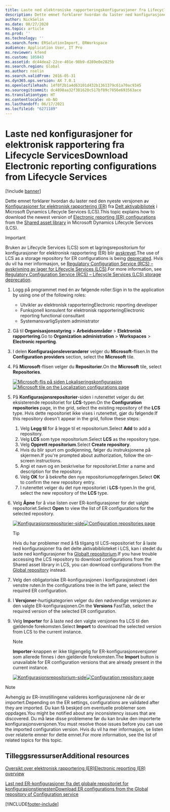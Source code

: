 ```yaml
---
title: Laste ned elektroniske rapporteringskonfigurasjoner fra Lifecycle Services
description: Dette emnet forklarer hvordan du laster ned konfigurasjoner for elektronisk rapportering (ER) fra Microsoft Dynamics Lifecycle Services (LCS).
author: NickSelin
ms.date: 08/27/2020
ms.topic: article
ms.prod: ''
ms.technology: ''
ms.search.form: ERSolutionImport, ERWorkspace
audience: Application User, IT Pro
ms.reviewer: kfend
ms.custom: 105843
ms.assetid: dc44dea2-22ce-401e-98b9-d289e0e2825b
ms.search.region: Global
ms.author: nselin
ms.search.validFrom: 2016-05-31
ms.dyn365.ops.version: AX 7.0.1
ms.openlocfilehash: 14f0f2b1a4d63101d432b1361379c61a70ac9345
ms.sourcegitcommit: dc4898aa32f381620c517bf89c7856e693563ace
ms.translationtype: HT
ms.contentlocale: nb-NO
ms.lasthandoff: 06/17/2021
ms.locfileid: "6271189"
---
```

# <a name="download-electronic-reporting-configurations-from-lifecycle-services"></a><span data-ttu-id="e91e4-103">Laste ned konfigurasjoner for elektronisk rapportering fra Lifecycle Services</span><span class="sxs-lookup"><span data-stu-id="e91e4-103">Download Electronic reporting configurations from Lifecycle Services</span></span>

[!include [banner](../includes/banner.md)]

<span data-ttu-id="e91e4-104">Dette emnet forklarer hvordan du laster ned den nyeste versjonen av [Konfigurasjoner for elektronisk rapportering (ER)](general-electronic-reporting.md#Configuration) fra [Delt aktivabibliotek](../lifecycle-services/asset-library.md) i Microsoft Dynamics Lifecycle Services (LCS).</span><span class="sxs-lookup"><span data-stu-id="e91e4-104">This topic explains how to download the newest version of [Electronic reporting (ER) configurations](general-electronic-reporting.md#Configuration) from the [Shared asset library](../lifecycle-services/asset-library.md) in Microsoft Dynamics Lifecycle Services (LCS).</span></span>

> [!IMPORTANT]
> <span data-ttu-id="e91e4-105">Bruken av Lifecycle Services (LCS) som et lagringsrepositorium for konfigurasjoner for elektronisk rapportering (ER) blir [avskrevet](../../../finance/get-started/removed-deprecated-features-finance.md#features-removed-or-deprecated-in-the-finance-10017-release).</span><span class="sxs-lookup"><span data-stu-id="e91e4-105">The use of LCS as a storage repository for ER configurations is being [deprecated](../../../finance/get-started/removed-deprecated-features-finance.md#features-removed-or-deprecated-in-the-finance-10017-release).</span></span> <span data-ttu-id="e91e4-106">Hvis du vil ha mer informasjon, se [Regulatory Configuration Service (RCS) – avskrivning av lager for Lifecycle Services (LCS)](../../../finance/localizations/rcs-lcs-repo-dep-faq.md).</span><span class="sxs-lookup"><span data-stu-id="e91e4-106">For more information, see [Regulatory Configuration Service (RCS) – Lifecycle Services (LCS) storage deprecation](../../../finance/localizations/rcs-lcs-repo-dep-faq.md).</span></span>

1. <span data-ttu-id="e91e4-107">Logg på programmet med én av følgende roller:</span><span class="sxs-lookup"><span data-stu-id="e91e4-107">Sign in to the application by using one of the following roles:</span></span>

    - <span data-ttu-id="e91e4-108">Utvikler av elektronisk rapportering</span><span class="sxs-lookup"><span data-stu-id="e91e4-108">Electronic reporting developer</span></span>
    - <span data-ttu-id="e91e4-109">Funksjonell konsulent for elektronisk rapportering</span><span class="sxs-lookup"><span data-stu-id="e91e4-109">Electronic reporting functional consultant</span></span>
    - <span data-ttu-id="e91e4-110">Systemansvarlig</span><span class="sxs-lookup"><span data-stu-id="e91e4-110">System administrator</span></span>

2. <span data-ttu-id="e91e4-111">Gå til **Organisasjonsstyring** &gt; **Arbeidsområder** &gt; **Elektronisk rapportering**.</span><span class="sxs-lookup"><span data-stu-id="e91e4-111">Go to **Organization administration** &gt; **Workspaces** &gt; **Electronic reporting**.</span></span>
3. <span data-ttu-id="e91e4-112">I delen **Konfigurasjonsleverandører** velger du **Microsoft**-flisen.</span><span class="sxs-lookup"><span data-stu-id="e91e4-112">In the **Configuration providers** section, select the **Microsoft** tile.</span></span>
4. <span data-ttu-id="e91e4-113">På **Microsoft**-flisen velger du **Repositorier**.</span><span class="sxs-lookup"><span data-stu-id="e91e4-113">On the **Microsoft** tile, select **Repositories**.</span></span>

    <span data-ttu-id="e91e4-114">[![Microsoft-flis på siden Lokaliseringskonfigurasjon](./media/update-er-from-lcs-for-ms-open-ms-repositories-list.png)](./media/update-er-from-lcs-for-ms-open-ms-repositories-list.png)</span><span class="sxs-lookup"><span data-stu-id="e91e4-114">[![Microsoft tile on the Localization configurations page](./media/update-er-from-lcs-for-ms-open-ms-repositories-list.png)](./media/update-er-from-lcs-for-ms-open-ms-repositories-list.png)</span></span>

5. <span data-ttu-id="e91e4-115">På **Konfigurasjonsrepositorier**-siden i rutenettet velger du det eksisterende repositoriet for **LCS**-typen.</span><span class="sxs-lookup"><span data-stu-id="e91e4-115">On the **Configuration repositories** page, in the grid, select the existing repository of the **LCS** type.</span></span> <span data-ttu-id="e91e4-116">Hvis dette repositoriet ikke vises i rutenettet, gjør du følgende:</span><span class="sxs-lookup"><span data-stu-id="e91e4-116">If this repository doesn't appear in the grid, follow these steps:</span></span>

    1. <span data-ttu-id="e91e4-117">Velg **Legg til** for å legge til et repositorium.</span><span class="sxs-lookup"><span data-stu-id="e91e4-117">Select **Add** to add a repository.</span></span>
    2. <span data-ttu-id="e91e4-118">Velg **LCS** som type repositorium.</span><span class="sxs-lookup"><span data-stu-id="e91e4-118">Select **LCS** as the repository type.</span></span>
    3. <span data-ttu-id="e91e4-119">Velg **Opprett repositorium**.</span><span class="sxs-lookup"><span data-stu-id="e91e4-119">Select **Create repository**.</span></span>
    4. <span data-ttu-id="e91e4-120">Hvis du blir spurt om godkjenning, følger du instruksjonene på skjermen.</span><span class="sxs-lookup"><span data-stu-id="e91e4-120">If you're prompted about authorization, follow the on-screen instructions.</span></span>
    5. <span data-ttu-id="e91e4-121">Angi et navn og en beskrivelse for repositoriet.</span><span class="sxs-lookup"><span data-stu-id="e91e4-121">Enter a name and description for the repository.</span></span>
    6. <span data-ttu-id="e91e4-122">Velg **OK** for å bekrefte den nye repositoriumoppføringen.</span><span class="sxs-lookup"><span data-stu-id="e91e4-122">Select **OK** to confirm the new repository entry.</span></span>
    7. <span data-ttu-id="e91e4-123">I rutenettet velger du det nye repositoriet i **LCS**-typen.</span><span class="sxs-lookup"><span data-stu-id="e91e4-123">In the grid, select the new repository of the **LCS** type.</span></span>

6. <span data-ttu-id="e91e4-124">Velg **Åpne** for å vise listen over ER-konfigurasjoner for det valgte repositoriet.</span><span class="sxs-lookup"><span data-stu-id="e91e4-124">Select **Open** to view the list of ER configurations for the selected repository.</span></span>

    <span data-ttu-id="e91e4-125">[![Konfigurasjonsrepositorier-side](./media/update-er-from-lcs-for-ms-make-lcs-repository.png)](./media/update-er-from-lcs-for-ms-make-lcs-repository.png)</span><span class="sxs-lookup"><span data-stu-id="e91e4-125">[![Configuration repositories page](./media/update-er-from-lcs-for-ms-make-lcs-repository.png)](./media/update-er-from-lcs-for-ms-make-lcs-repository.png)</span></span>

    > [!TIP]
    > <span data-ttu-id="e91e4-126">Hvis du har problemer med å få tilgang til LCS-repositoriet for å laste ned konfigurasjoner fra det delte aktivabiblioteket i LCS, kan i stedet du laste ned konfigurasjoner fra [Globalt repositorium](er-download-configurations-global-repo.md).</span><span class="sxs-lookup"><span data-stu-id="e91e4-126">If you have trouble accessing the LCS repository to download configurations from the Shared asset library in LCS, you can download configurations from the [Global repository](er-download-configurations-global-repo.md) instead.</span></span>

7. <span data-ttu-id="e91e4-127">Velg den obligatoriske ER-konfigurasjonen i konfigurasjonstreet i den venstre ruten.</span><span class="sxs-lookup"><span data-stu-id="e91e4-127">In the configurations tree in the left pane, select the required ER configuration.</span></span>
8. <span data-ttu-id="e91e4-128">I **Versjoner**-hurtigkategorien velger du den nødvendige versjonen av den valgte ER-konfigurasjonen.</span><span class="sxs-lookup"><span data-stu-id="e91e4-128">On the **Versions** FastTab, select the required version of the selected ER configuration.</span></span>
9. <span data-ttu-id="e91e4-129">Velg **Importer** for å laste ned den valgte versjonen fra LCS til den gjeldende forekomsten.</span><span class="sxs-lookup"><span data-stu-id="e91e4-129">Select **Import** to download the selected version from LCS to the current instance.</span></span>

    > [!NOTE]
    > <span data-ttu-id="e91e4-130">**Importer**-knappen er ikke tilgjengelig for ER-konfigurasjonsversjoner som allerede finnes i den gjeldende forekomsten.</span><span class="sxs-lookup"><span data-stu-id="e91e4-130">The **Import** button is unavailable for ER configuration versions that are already present in the current instance.</span></span>

    <span data-ttu-id="e91e4-131">[![Konfigurasjonsrepositorium-side](./media/update-er-from-lcs-for-ms-download-configuration.png)](./media/update-er-from-lcs-for-ms-download-configuration.png)</span><span class="sxs-lookup"><span data-stu-id="e91e4-131">[![Configuration repository page](./media/update-er-from-lcs-for-ms-download-configuration.png)](./media/update-er-from-lcs-for-ms-download-configuration.png)</span></span>

> [!NOTE]
> <span data-ttu-id="e91e4-132">Avhengig av ER-innstillingene valideres konfigurasjonene når de er importert.</span><span class="sxs-lookup"><span data-stu-id="e91e4-132">Depending on the ER settings, configurations are validated after they are imported.</span></span> <span data-ttu-id="e91e4-133">Du kan få beskjed om eventuelle problemer som oppdages.</span><span class="sxs-lookup"><span data-stu-id="e91e4-133">You might be notified about any inconsistency issues that are discovered.</span></span> <span data-ttu-id="e91e4-134">Du må løse disse problemene før du kan bruke den importerte konfigurasjonsversjonen.</span><span class="sxs-lookup"><span data-stu-id="e91e4-134">You must resolve those issues before you can use the imported configuration version.</span></span> <span data-ttu-id="e91e4-135">Hvis du vil ha mer informasjon, se listen over relaterte emner for dette emnet.</span><span class="sxs-lookup"><span data-stu-id="e91e4-135">For more information, see the list of related topics for this topic.</span></span>

## <a name="additional-resources"></a><span data-ttu-id="e91e4-136">Tilleggsressurser</span><span class="sxs-lookup"><span data-stu-id="e91e4-136">Additional resources</span></span>

[<span data-ttu-id="e91e4-137">Oversikt over elektronisk rapportering (ER)</span><span class="sxs-lookup"><span data-stu-id="e91e4-137">Electronic reporting (ER) overview</span></span>](general-electronic-reporting.md)

[<span data-ttu-id="e91e4-138">Last ned ER-konfigurasjoner fra det globale repositoriet for konfigurasjonstjenesten</span><span class="sxs-lookup"><span data-stu-id="e91e4-138">Download ER configurations from the Global repository of Configuration service</span></span>](er-download-configurations-global-repo.md)


[!INCLUDE[footer-include](../../../includes/footer-banner.md)]
